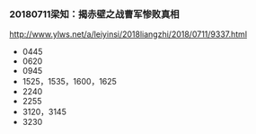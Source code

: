 ### 20180711梁知：揭赤壁之战曹军惨败真相
http://www.ylws.net/a/leiyinsi/2018liangzhi/2018/0711/9337.html
- 0445
- 0620
- 0945
- 1525，1535，1600，1625
- 2240
- 2255
- 3120，3145
- 3230